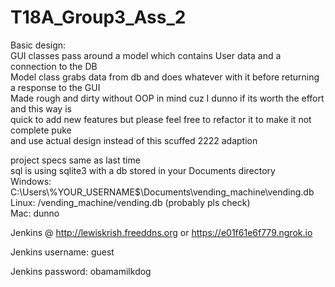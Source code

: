 # T18A_Group3_Ass_2

Basic design:  
GUI classes pass around a model which contains User data and a connection to the DB  
Model class grabs data from db and does whatever with it before returning a response to the GUI   
Made rough and dirty without OOP in mind cuz I dunno if its worth the effort and this way is   
quick to add new features but please feel free to refactor it to make it not complete puke  
and use actual design instead of this scuffed 2222 adaption

project specs same as last time  
sql is using sqlite3 with a db stored in your Documents directory    
Windows: C:\Users\\%YOUR_USERNAME$\Documents\vending_machine\vending.db  
Linux: /vending_machine/vending.db (probably pls check)  
Mac: dunno

Jenkins @ http://lewiskrish.freeddns.org or https://e01f61e6f779.ngrok.io

Jenkins username: guest

Jenkins password: obamamilkdog